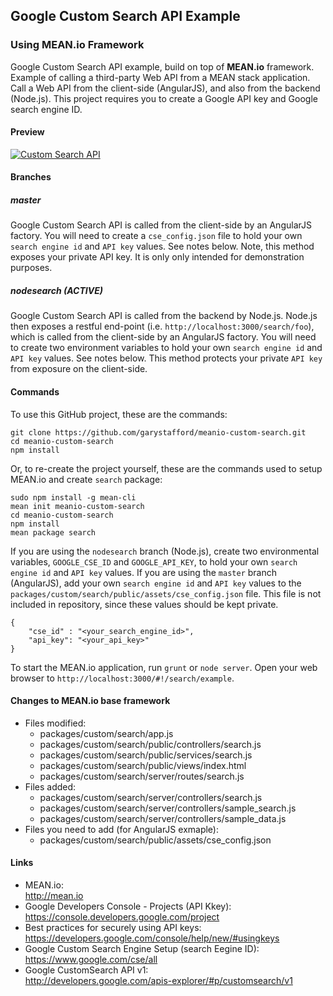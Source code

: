 ## Google Custom Search API Example  
###  Using MEAN.io Framework

Google Custom Search API example, build on top of **MEAN.io** framework. Example of calling a third-party Web API from a MEAN stack application. Call a Web API from the client-side (AngularJS), and also from the backend (Node.js). This project requires you to create a Google API key and Google search engine ID.

#### Preview
[![Custom Search API](https://github.com/garystafford/meanio-custom-search/blob/nodesearch/previews/CustomSearchExample_preview.png?raw=true)](https://github.com/garystafford/meanio-custom-search/blob/nodesearch/previews/CustomSearchExample.png?raw=true)

#### Branches
##### master
Google Custom Search API is called from the client-side by an AngularJS factory. You will need to create a `cse_config.json` file to hold your own `search engine id` and `API key` values. See notes below. Note, this method exposes your private API key. It is only only intended for demonstration purposes.

##### nodesearch (ACTIVE)
Google Custom Search API is called from the backend by Node.js. Node.js then exposes a restful end-point (i.e. `http://localhost:3000/search/foo`), which is called from the client-side by an AngularJS factory. You will need to create two environment variables to hold your own `search engine id` and `API key` values. See notes below. This method protects your private `API key` from exposure on the client-side.

#### Commands
To use this GitHub project, these are the commands:
```
git clone https://github.com/garystafford/meanio-custom-search.git
cd meanio-custom-search
npm install
```

Or, to re-create the project yourself, these are the commands used to setup MEAN.io and create `search` package:
```
sudo npm install -g mean-cli
mean init meanio-custom-search
cd meanio-custom-search
npm install
mean package search  
```
If you are using the `nodesearch` branch (Node.js), create two environmental variables, `GOOGLE_CSE_ID` and `GOOGLE_API_KEY`, to hold your own `search engine id` and `API key` values.
If you are using the `master` branch (AngularJS), add your own `search engine id` and `API key` values to the `packages/custom/search/public/assets/cse_config.json` file. This file is not included in repository, since these values should be kept private.
```
{
    "cse_id" : "<your_search_engine_id>",
    "api_key": "<your_api_key>"
}
```
To start the MEAN.io application, run `grunt` or `node server`. Open your web browser to `http://localhost:3000/#!/search/example`.

#### Changes to MEAN.io base framework
* Files modified:
  * packages/custom/search/app.js
  * packages/custom/search/public/controllers/search.js
  * packages/custom/search/public/services/search.js
  * packages/custom/search/public/views/index.html
  * packages/custom/search/server/routes/search.js
* Files added:
  * packages/custom/search/server/controllers/search.js
  * packages/custom/search/server/controllers/sample_search.js
  * packages/custom/search/server/controllers/sample_data.js
* Files you need to add (for AngularJS exmaple):
  * packages/custom/search/public/assets/cse_config.json

#### Links
* MEAN.io:  
http://mean.io  
* Google Developers Console - Projects (API Kkey):  
https://console.developers.google.com/project
* Best practices for securely using API keys:  
https://developers.google.com/console/help/new/#usingkeys
* Google Custom Search Engine Setup (search Eegine ID):  
https://www.google.com/cse/all
* Google CustomSearch API v1:  
http://developers.google.com/apis-explorer/#p/customsearch/v1
